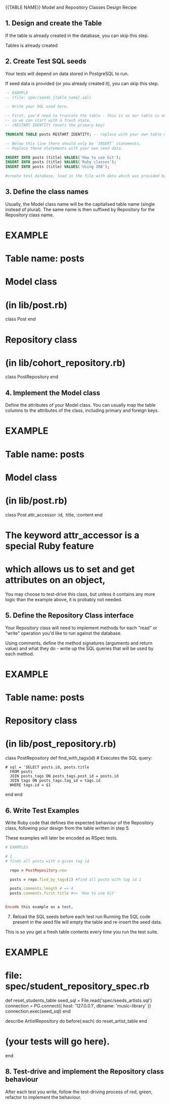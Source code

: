 {{TABLE NAME}} Model and Repository Classes Design Recipe

## 1. Design and create the Table
If the table is already created in the database, you can skip this step.

Tables is already created

## 2. Create Test SQL seeds
Your tests will depend on data stored in PostgreSQL to run.

If seed data is provided (or you already created it), you can skip this step.

```sql
-- EXAMPLE
-- (file: spec/seeds_{table_name}.sql)

-- Write your SQL seed here. 

-- First, you'd need to truncate the table - this is so our table is emptied between each test run,
-- so we can start with a fresh state.
-- (RESTART IDENTITY resets the primary key)

TRUNCATE TABLE posts RESTART IDENTITY; -- replace with your own table name.

-- Below this line there should only be `INSERT` statements.
-- Replace these statements with your own seed data.

INSERT INTO posts (title) VALUES('How to use Git');
INSERT INTO posts (title) VALUES('Ruby classes');
INSERT INTO posts (title) VALUES('Using IRB');
```
```bash
#create test database, load in the file with data which was provided by coaches (psql -h 127.0.0.1 music_library_test < music_database.sql) and then push this test database to our spec/seeds_artist file 9psql -h 127.0.0.1 music_library_test < spec/seeds_artists.sql;)

```

## 3. Define the class names
Usually, the Model class name will be the capitalised table name (single instead of plural). The same name is then suffixed by Repository for the Repository class name.

# EXAMPLE
# Table name: posts

# Model class
# (in lib/post.rb)
class Post
end

# Repository class
# (in lib/cohort_repository.rb)
class PostRepository
end

## 4. Implement the Model class
Define the attributes of your Model class. You can usually map the table columns to the attributes of the class, including primary and foreign keys.

# EXAMPLE
# Table name: posts

# Model class
# (in lib/post.rb)

class Post
  attr_accessor :id, :title, :content
end

# The keyword attr_accessor is a special Ruby feature
# which allows us to set and get attributes on an object,


You may choose to test-drive this class, but unless it contains any more logic than the example above, it is probably not needed.

## 5. Define the Repository Class interface
Your Repository class will need to implement methods for each "read" or "write" operation you'd like to run against the database.

Using comments, define the method signatures (arguments and return value) and what they do - write up the SQL queries that will be used by each method.

# EXAMPLE
# Table name: posts

# Repository class
# (in lib/post_repository.rb)

class PostRepository
  def find_with_tags(id)
    # Executes the SQL query:

    # sql = 'SELECT posts.id, posts.title
      FROM posts
      JOIN posts_tags ON posts_tags.post_id = posts.id
      JOIN tags ON posts_tags.tag_id = tags.id
      WHERE tags.id = $1
  end
end

## 6. Write Test Examples
Write Ruby code that defines the expected behaviour of the Repository class, following your design from the table written in step 5.

These examples will later be encoded as RSpec tests.
```ruby
# EXAMPLES

# 1
# finds all posts with a given tag id

  repo = PostRepository.new

  posts = repo.find_by_tags(1) #find all posts with tag id 1

  posts.comments.length # => 4
  posts.comments.first.title #=> 'How to use Git'


Encode this example as a test.
```

7. Reload the SQL seeds before each test run
Running the SQL code present in the seed file will empty the table and re-insert the seed data.

This is so you get a fresh table contents every time you run the test suite.

# EXAMPLE

# file: spec/student_repository_spec.rb

def reset_students_table
  seed_sql = File.read('spec/seeds_artists.sql')
  connection = PG.connect({ host: '127.0.0.1', dbname: 'music-library' })
  connection.exec(seed_sql)
end

describe ArtistRepository do
  before(:each) do 
    reset_artist_table
  end

  # (your tests will go here).
end

## 8. Test-drive and implement the Repository class behaviour
After each test you write, follow the test-driving process of red, green, refactor to implement the behaviour.